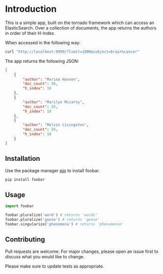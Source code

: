# Introduction

This is a simple app, built on the tornado framework which can access an ElasticSearch. Over a collection of documents, the app returns the authors in order of their H-Index.

When accessed in the following way:

```bash
curl "http://localhost:9999/?limit=1000&subject=brain%cancer"
```

The app returns the following JSON:
```json
[
    {
        "author": "Marina Hansen",
        "doc_count": 56,
        "h_index": 18
    },
    {
        "author": "Marilyn Mccarty",
        "doc_count": 55,
        "h_index": 18
    },
    {
        "author": "Melvin Livingston",
        "doc_count": 55,
        "h_index": 18
    }
]
```



## Installation

Use the package manager [pip](https://pip.pypa.io/en/stable/) to install foobar.

```bash
pip install foobar
```

## Usage

```python
import foobar

foobar.pluralize('word') # returns 'words'
foobar.pluralize('goose') # returns 'geese'
foobar.singularize('phenomena') # returns 'phenomenon'
```

## Contributing
Pull requests are welcome. For major changes, please open an issue first to discuss what you would like to change.

Please make sure to update tests as appropriate.
